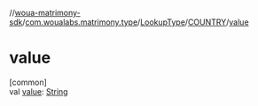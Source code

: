 //[woua-matrimony-sdk](../../../../index.md)/[com.woualabs.matrimony.type](../../index.md)/[LookupType](../index.md)/[COUNTRY](index.md)/[value](value.md)

# value

[common]\
val [value](value.md): [String](https://kotlinlang.org/api/latest/jvm/stdlib/kotlin/-string/index.html)
